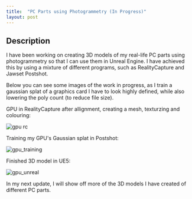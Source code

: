 ```yaml
---
title:  "PC Parts using Photogrammetry (In Progress)"
layout: post
---
```


## Description
I have been working on creating 3D models of my real-life PC parts using photogrammetry so that I can use them in Unreal Engine. I have achieved this by using a mixture of different programs, such as  RealityCapture and Jawset Postshot.


Below you can see some images of the work in progress, as I train a gaussian splat of a graphics card I have to look highly defined, while also lowering the poly count (to reduce file size).

GPU in RealityCapture after allignment, creating a mesh, texturzing and colouring:

![gpu rc](https://github.com/user-attachments/assets/52e1b63c-d8c7-4a00-bedc-e989cd18c221)

Training my GPU's Gaussian splat in Postshot:

![gpu_training](https://github.com/user-attachments/assets/9dd8d6df-8b10-45c9-ab7d-6e422a52716c)

Finished 3D model in UE5:

![gpu_unreal](https://github.com/user-attachments/assets/79fa2932-5db0-4782-85cc-5b3377f8fe44)


In my next update, I will show off more of the 3D models I have created of different PC parts.
